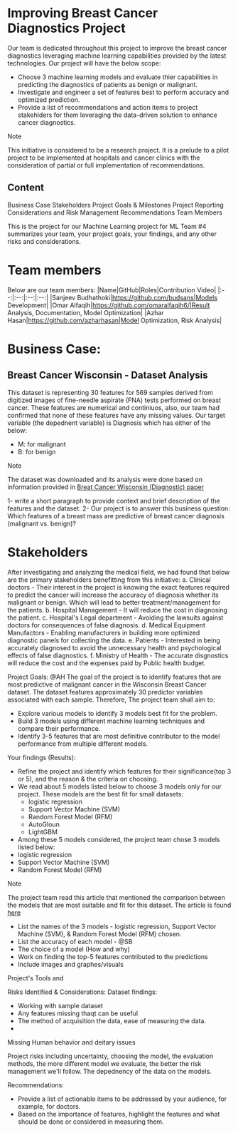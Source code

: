 # Improving Breast Cancer Diagnostics Project

Our team is dedicated throughout this project to improve the breast cancer diagnostics leveraging machine learning capabilities provided by the latest technologies. 
Our project will have the below scope:
- Choose 3 machine learning models and evaluate thier capabilities in predicting the diagnostics of patients as benign or malignant.
- Investigate and engineer a set of features best to perform accuracy and optimized prediction.
- Provide a list of recommendations and action items to project stakehlders for them leveraging the data-driven solution to enhance cancer diagnostics.

> [!NOTE]
> This initiative is considered to be a research project. It is a prelude to a pilot project to be implemented at hospitals and cancer clinics with the consideration of partial or full implementation of recommendations.

## Content

Business Case
Stakeholders
Project Goals & Milestones
Project Reporting
Considerations and Risk Management
Recommendations
Team Members






This is the project for our Machine Learning project for ML Team #4
summarizes your team, your project goals, your findings, and any other risks and considerations.

# Team members
Below are our team members:
|Name|GitHub|Roles|Contribution Video|
|:--:|:--:|:--:|:--:|
|Sanjeev Budhathoki|https://github.com/budsans|Models Development|
|Omar Alfaqih|https://github.com/omaralfaqih6/|Result Analysis, Documentation, Model Optimization|
|Azhar Hasan|https://github.com/azharhasan|Model Optimization, Risk Analysis|


# Business Case:
## Breast Cancer Wisconsin - Dataset Analysis
This dataset is representing 30 features for 569 samples derived from digitized images of fine-needle aspirate (FNA) tests performed on breast cancer. These features are numerical and continiuos, also, our team had confirmed that none of these features have any missing values.
Our target variable (the depednent variable) is Diagnosis which has either of the below:
- M: for malignant
- B: for benign

> [!NOTE]
> The dataset was downloaded and its analysis were done based on information provided in [Breat Cancer Wisconsin (Diagnostic) paper](https://archive.ics.uci.edu/dataset/17/breast+cancer+wisconsin+diagnostic)



1- write a short paragraph to provide context and brief description of the features and the dataset.
2- Our project is to answer this business question: Which features of a breast mass are predictive of breast cancer diagnosis (malignant vs. benign)?



# Stakeholders
After investigating and analyzing the medical field, we had found that below are the primary stakeholders benefitting from this initiative:
a. Clinical doctors - Their interest in the project is knowing the exact features required to predict the cancer will increase the accuracy of diagnosis whether its malignant or benign. Which will lead to better treatment/management for the patients. 
b. Hospital Management - It will reduce the cost in diagnosing the patient. 
c. Hospital's Legal department - Avoiding the lawsuits against doctors for consequences of false diagnosis.
d. Medical Equipment Manufactors - Enabling manufacturers in building more optimized diagnostic panels for collecting the data.
e. Patients - Interested in being accurately diagnosed to avoid the unnecessary health and psychological effects of false diagnostics.
f. Ministry of Health - The accurate disgnostics will reduce the cost and the expenses paid by Public health budget.


Project Goals: @AH
The goal of the project is to identify features that are most predictive of malignant cancer in the Wisconsin Breast Cancer dataset. The dataset features approximately 30 predictor variables associated with each sample. Therefore, The project team shall aim to: 
 - Explore various models to identify 3 models best fit for the problem.
 - Build 3 models using different machine learning techniques and compare their performance.
 - Identify 3-5 features that are most definitive contributor to the model performance from multiple different models.

Your findings (Results):
- Refine the project and identify which features for their significance(top 3 or 5), and the reason & the criteria on choosing.
- We read about 5 models listed below to choose 3 models only for our project. These models are the best fit for small datasets:
  - logistic regression
  - Support Vector Machine (SVM)
  - Random Forest Model (RFM)
  - AutoGloun
  - LightGBM
- Among these 5 models considered, the project team chose 3 models listed below:
 - logistic regression
 - Support Vector Machine (SVM)
 - Random Forest Model (RFM)

> [!NOTE]
> The project team read this article that mentioned the comparison between the models that are most suitable and fit for this dataset. The article is found [here](https://www.data-cowboys.com/blog/which-machine-learning-classifiers-are-best-for-small-datasets)

- List the names of the 3 models - logistic regression, Support Vector Machine (SVM),  & Random Forest Model (RFM) chosen.
- List the accuracy of each model - @SB
- The choice of a model (How and why)
- Work on finding the top-5 features contributed to the predictions
- Include images and graphes/visuals

Project's Tools and 

Risks Identified & Considerations:
Dataset findings:
- Working with sample dataset
- Any features missing thaqt can be useful
- The method of acquisition the data, ease of measuring the data. 
- 
Missing Human behavior and deitary issues

Project risks including uncertainty, choosing the model, the evaluation methods, the more different model we evaluate, the better the risk management we'll follow. 
The depednency of the data on the models.

Recommendations:
- Provide a list of actionable items to be addressed by your audience, for example, for doctors.
- Based on the importance of features, highlight the features and what should be done or considered in measuring them.
